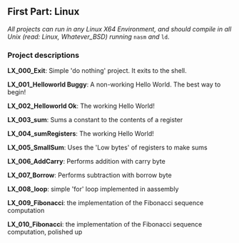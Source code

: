 ## First Part: Linux
*All projects can run in any Linux X64 Environment, and should compile in all Unix (read: Linux, Whatever_BSD) running* `nasm` *and* `ld`.
### Project descriptions
**LX_000_Exit**: Simple 'do nothing' project. It exits to the shell.

**LX_001_Helloworld Buggy**: A non-working Hello World. The best way to begin!

**LX_002_Helloworld Ok**: The working Hello World!

**LX_003_sum**: Sums a constant to the contents of a register

**LX_004_sumRegisters**: The working Hello World!

**LX_005_SmallSum**: Uses the 'Low bytes' of registers to make sums

**LX_006_AddCarry**: Performs addition with carry byte

**LX_007_Borrow**: Performs subtraction with borrow byte

**LX_008_loop**: simple 'for' loop implemented in aassembly

**LX_009_Fibonacci**: the implementation of the Fibonacci sequence computation

**LX_010_Fibonacci**: the implementation of the Fibonacci sequence computation, polished up
